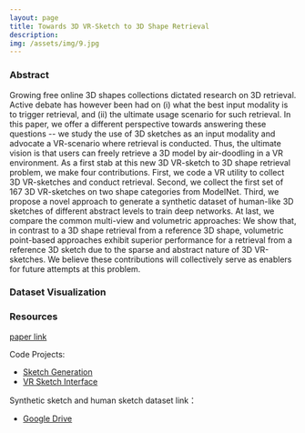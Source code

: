 ```yaml
---
layout: page
title: Towards 3D VR-Sketch to 3D Shape Retrieval
description: 
img: /assets/img/9.jpg
---
```


### Abstract

Growing free online 3D shapes collections dictated research on 3D retrieval. Active debate has however been had on (i) what the best input modality is to trigger retrieval, and (ii) the ultimate usage scenario for such retrieval. 
In this paper, we offer a different perspective towards answering these questions -- we study the use of 3D sketches as an input modality and advocate a VR-scenario where retrieval is conducted. Thus, the ultimate vision is that users can freely retrieve a 3D model by air-doodling in a VR environment.
As a first stab at this new 3D VR-sketch to 3D shape retrieval problem, we make four contributions. 
First, we code a VR utility to collect 3D VR-sketches and conduct retrieval.
Second, we collect the first set of 167 3D VR-sketches on two shape categories from ModelNet.
Third, we propose a novel approach to generate a synthetic dataset of human-like 3D sketches of different abstract levels to train deep networks.
At last, we compare the common multi-view and volumetric approaches: 
We show that, in contrast to a 3D shape retrieval from a reference 3D shape,  volumetric point-based approaches exhibit superior performance for a retrieval from a reference 3D sketch due to the sparse and abstract nature of 3D VR-sketches.
We believe these contributions will collectively serve as enablers for future attempts at this problem.

### Dataset Visualization

### Resources

[paper link][3]

Code Projects:

- [Sketch Generation][1]
- [VR Sketch Interface][2]

Synthetic sketch and human sketch dataset link：
- [Google Drive][4]



[1]: https://github.com/ygryadit/Towards3DVRSketch
[2]: https://github.com/Rowl1ng/Sketch_VR
[3]: https://rowl1ng.com/assets/pdf/3DV_VRSketch.pdf
[4]: https://drive.google.com/file/d/1FkKZfWt7O4xMy4ir5kCYcmwZLPk1uBcZ/view?usp=sharing
